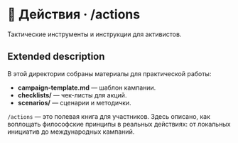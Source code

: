 # 🚩 Действия · /actions

Тактические инструменты и инструкции для активистов.

## Extended description
В этой директории собраны материалы для практической работы:
- **campaign-template.md** — шаблон кампании.  
- **checklists/** — чек-листы для акций.  
- **scenarios/** — сценарии и методички.  

`/actions` — это полевая книга для участников. Здесь описано, как воплощать философские принципы в реальных действиях: от локальных инициатив до международных кампаний.
